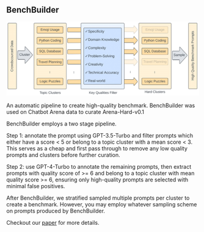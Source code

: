## BenchBuilder

![BenchBuilder Pipeline](../misc/pipeline_method.png)

An automatic pipeline to create high-quality benchmark. BenchBuilder was used on Chatbot Arena data to curate Arena-Hard-v0.1

BenchBuilder employs a two stage pipeline.

Step 1: annotate the prompt using GPT-3.5-Turbo and filter prompts which either have a score < 5 or belong to a topic cluster with a mean score < 3. This serves as a cheap and first pass through to remove any low quality prompts and clusters before further curation. 

Step 2: use GPT-4-Turbo to annotate the remaining prompts, then extract prompts with quality score of >= 6 and belong to a topic cluster with mean quality score >= 6, ensuring only high-quality prompts are selected with minimal false positives.

After BenchBuilder, we stratified sampled multiple prompts per cluster to create a benchmark. However, you may employ whatever sampling scheme on prompts produced by BenchBuilder.

Checkout our [paper](https://arxiv.org/abs/2406.11939) for more details.